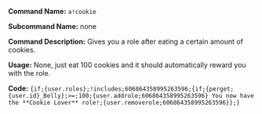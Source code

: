 **Command Name:** `a!cookie`

**Subcommand Name:** none

**Command Description:**
Gives you a role after eating a certain amount of cookies.

**Usage:**
None, just eat 100 cookies and it should automatically reward you with the role.


**Code:** ```{if;{user.roles};!includes;606864358995263596;{if;{perget;{user.id}_Belly};>=;100;{user.addrole;606864358995263596} You now have the **Cookie Lover** role!;{user.removerole;606864358995263596}};}```
